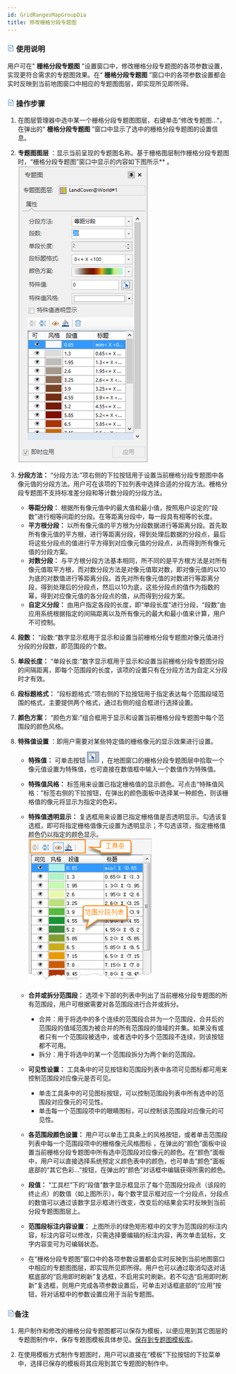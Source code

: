 ```yaml
---
id: GridRangesMapGroupDia
title: 修改栅格分段专题图
---
```

### ![](../../img/read.gif) 使用说明

用户可在" **栅格分段专题图** "设置窗口中，修改栅格分段专题图的各项参数设置，实现更符合需求的专题图效果。在“ **栅格分段专题图**
”窗口中的各项参数设置都会实时反映到当前地图窗口中相应的专题图图层，即实现所见即所得。

### ![](../../img/read.gif) 操作步骤

  1. 在图层管理器中选中某一个栅格分段专题图图层，右键单击“修改专题图...”，在弹出的“ **栅格分段专题图** ”窗口中显示了选中的栅格分段专题图的设置信息。
  2. **专题图图层** ：显示当前呈现的专题图名称。基于栅格图层制作栅格分段专题图时，“栅格分段专题图”窗口中显示的内容如下图所示** 。  
![](img/GridRangesMapGroupDia.png)  

  1. **分段方法：** “分段方法:”项右侧的下拉按钮用于设置当前栅格分段专题图中各像元值的分段方法。用户可在该项的下拉列表中选择合适的分段方法。栅格分段专题图不支持标准差分段和等计数分段的分段方法。
     * **等距分段：** 根据所有像元值中的最大值和最小值，按照用户设定的“段数”进行相等间距的分段。在等距离分段中，每一段具有相等的长度。
     * **平方根分段：** 以所有像元值的平方根为分段数据进行等距离分段。首先取所有像元值的平方根，进行等距离分段，得到处理后数据的分段点，最后将这些分段点的值进行平方得到对应像元值的分段点，从而得到所有像元值的分段方案。
     * **对数分段：** 与平方根分段方法基本相同，所不同的是平方根方法是对所有像元值取平方根，而对数分段方法是对像元值取对数，即对像元值的以10为底的对数值进行等距离分段。首先对所有像元值的对数进行等距离分段，得到处理后的分段点，然后以10为底，这些分段点的值作为指数的幂，得到对应像元值的各分段点的值，从而得到分段方案。
     * **自定义分段：** 由用户指定各段的长度，即“单段长度”进行分段，“段数”由应用系统根据指定的间隔距离以及所有像元的最大和最小值来计算，用户不可控制。
  2. **段数：** “段数:”数字显示框用于显示和设置当前栅格分段专题图对像元值进行分段的分段数，即范围段的个数。
  3. **单段长度：** “单段长度:”数字显示框用于显示和设置当前栅格分段专题图分段的间隔距离，即每个范围段的长度，该项的设置只有在分段方法为自定义分段时才有效。
  4. **段标题格式：** “段标题格式:”项右侧的下拉按钮用于指定表达每个范围段域范围的格式，主要提供两个格式，通过右侧的组合框进行选择设置。
  5. **颜色方案：** “颜色方案:”组合框用于显示和设置当前栅格分段专题图中每个范围段的颜色风格。
  6. **特殊值设置** ：即用户需要对某些特定值的栅格像元的显示效果进行设置。 
     * **特殊值：** 可单击按钮 ![](img/select.png) ，在地图窗口的栅格分段专题图层中拾取一个像元值设置为特殊值，也可直接在数值框中输入一个数值作为特殊值。 
     * **特殊值风格：** 标签用来设置已指定栅格值的显示颜色。可点击“特殊值风格：”标签右侧的下拉按钮，在弹出的颜色面板中选择某一种颜色，则该栅格值的像元将显示为指定的色彩。 
     * **特殊值透明显示：** 复选框用来设置已指定栅格值是否透明显示。勾选该复选框，即可将指定栅格值像元设置为透明显示；不勾选该项，指定栅格值颜色仍以指定的颜色显示。  
![](img/GridRangesMapGroupDia1.png) 

     * **合并或拆分范围段：** 选项卡下部的列表中列出了当前栅格分段专题图的所有范围段，用户可根据需要对各范围段进行合并或拆分。 
       * <!-- ![](img/mergeButton.png) --> 合并：用于将选中的多个连续的范围段合并为一个范围段，合并后的范围段的值域范围为被合并的所有范围段的值域的并集。如果没有或者只有一个范围段被选中，或者选中的多个范围段不连续，则该按钮都不可用。
       * <!-- ![](img/splitButton.png) --> 拆分：用于将选中的某一个范围段拆分为两个新的范围段。
     * **可见性设置：** 工具条中的可见按钮和范围段列表中各项可见图标都可用来控制范围段对应像元是否可见。
       * 单击工具条中的可见图标按钮，可以控制范围段列表中所有选中的范围段对应像元的可见性。
       * 单击每一个范围段项中的眼睛图标，可以控制该范围段对应像元的可见性。
     * **各范围段颜色设置：** 用户可以单击工具条上的风格按钮，或者单击范围段列表中每一个范围段项中的栅格像元风格图标 ，在弹出的“颜色”面板中设置当前栅格分段专题图中所有选中范围段对应像元的颜色。在“颜色”面板中，用户可以直接选择系统预定义颜色表中的颜色，也可单击“颜色”面板底部的“其它色彩...”按钮，在弹出的“颜色”对话框中编辑获得所需的颜色。
     * **段值：** “工具栏”下的“段值”数字显示框显示了每个范围段分段点（该段的终止点）的数值（如上图所示），每个数字显示框对应一个分段点，分段点的数值可以通过该数字显示框进行改变，改变后的结果会实时反映到当前分段专题图图层上。
     * **范围段标注内容设置：** 上图所示的绿色矩形框中的文字为范围段的标注内容，标注内容可以修改，只需选择要编辑的标注内容，再次单击鼠标，文字内容变可为可编辑状态。
     * 在“栅格分段专题图”窗口中的各项参数设置都会实时反映到当前地图窗口中相应的专题图图层，即实现所见即所得。用户也可以通过取消勾选对话框底部的“启用即时刷新”复选框，不启用实时刷新。若不勾选“启用即时刷新”复选框，则用户完成各项参数设置后，可单击对话框底部的“应用”按钮，将对话框中的参数设置应用于当前专题图。

### ![](../../img/read.gif)备注

   1. 用户制作和修改的栅格分段专题图都可以保存为模板，以便应用到其它图层的专题图制作中，保存专题图模板具体参见。[保存到专题图模板库](../Methods/GURTheme2_SaveThemeTempl.htm)。

  2. 在使用模板方式制作专题图时，用户可以直接在“模板”下拉按钮的下拉菜单中，选择已保存的模板将其应用到其它专题图的制作中。
